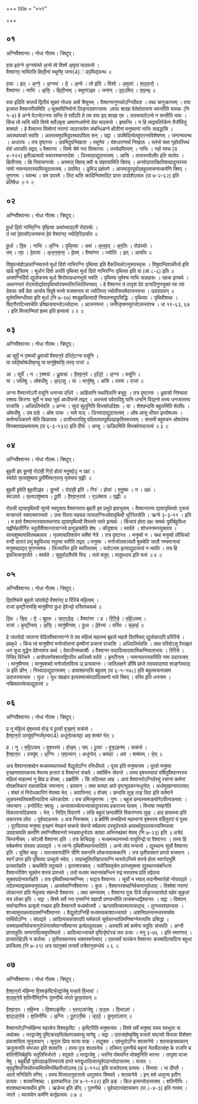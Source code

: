 +++
title = "०५९"

+++


## ०१
अग्निर्वैश्वानरः। नोधा गौतमः। त्रिष्टुप्।

व॒या इद॑ग्ने अ॒ग्नय॑स्ते अ॒न्ये त्वे विश्वे॑ अ॒मृता॑ मादयन्ते ।  
वैश्वा॑नर॒ नाभि॑रसि क्षिती॒नां स्थूणे॑व॒ जना{4}॑ उप॒मिद्य॑यन्थ ॥

व॒याः । इत् । अ॒ग्ने॒ । अ॒ग्नयः॑ । ते॒ । अ॒न्ये । त्वे इति॑ । विश्वे॑ । अ॒मृताः॑ । मा॒द॒य॒न्ते॒ ।  
वैश्वा॑नर । नाभिः॑ । अ॒सि॒ । क्षि॒ती॒नाम् । स्थूणा॑ऽइव । जना॑न् । उ॒प॒ऽमित् । य॒य॒न्थ॒ ॥

वया इदिति सप्तर्चं द्वितीयं सूक्तं नोधस आर्षं त्रैष्वुभम् । वैश्वानरगुणकोऽग्निर्देवता । तथा चानुक्रान्तम् । वया इत्सप्त वैश्वानरीयमिति ॥ सूक्तविनियोगो लिङ्गादवगन्तव्यः ॥वयाः शाखा वेतेर्वातायना भवन्तीति यास्कः (नि १-४) हे अग्ने येऽन्येऽग्नयः सन्ति ते सर्वेऽपि ते तव वया इत् शाखा एव । ततस्त्वतोऽन्ये न सन्तीति भावः । किंच त्वे त्वयि सति विश्वे सर्वेऽमृता अमरणधर्माणो देवा मादयन्ते । हृष्यन्ति । न हि त्वद्व्यतिरेकेण तैर्जीवितुं शक्यते । हे वैश्वानर विश्वेणां नराणां जाठररूपेण संबन्धिन्नग्ने क्षीतीनां मनुष्याणां नाभिः सन्नद्धासि । अवस्थापको भवसि । अतस्त्वमुपमिदुपस्थापयिता सन् । यद्वा । उपमिदित्येतद्दृष्टान्तविशेषणम् । जनान्ययन्थ । अधारयः । तत्र दृष्टान्तः । उपमिदुपनिखाता । स्थूणेव । वंशधारणार्थं निखातः । स्तंभो यथा गृहोपरिस्थं वंशं धारयति तद्वत् ॥ वैश्वानर । विश्वे चेमे नरा विश्वानरः । तस्येदमित्यण् । नाभिः । नहो मश्च (उ ४-१२५) इतीञ्प्रत्ययो भकारश्चान्तादेशः । ञित्त्वादाद्युदात्तत्वम् । आसि । तासस्त्योर्लोप इति सलोपः । क्षितीनाम् । क्षि निवासगत्योः । अस्मात् क्तिच् क्तौ च संज्ञायामिति क्तिच् । अन्तोदात्तात्क्षितिशब्दादुत्तरस्य नामो नामन्यतरस्यामित्युदात्तत्वम् । उपमित् । डुमिञ् प्रक्षेपणे । आस्मादुपपूर्वाद्बहुलवचनात्कर्मणि क्विप् । तुगागमः । ययन्थ । यम उपरमे । लिट थलि क्रादिनियमादिट प्राप्त उपदेशेऽत्वतः (पा ७-२-६२) इति प्रतिषेधः ॥ १ ॥

## ०२
अग्निर्वैश्वानरः। नोधा गौतमः। त्रिष्टुप्।

मू॒र्धा दि॒वो नाभि॑र॒ग्निः पृ॑थि॒व्या अथा॑भवदर॒ती रोद॑स्योः ।  
तं त्वा॑ दे॒वासो॑ऽजनयन्त दे॒वं वैश्वा॑नर॒ ज्योति॒रिदार्या॑य ॥

मू॒र्धा । दि॒वः । नाभिः॑ । अ॒ग्निः । पृ॒थि॒व्याः । अथ॑ । अ॒भ॒व॒त् । अ॒र॒तिः । रोद॑स्योः ।  
तम् । त्वा॒ । दे॒वासः॑ । अ॒ज॒न॒य॒न्त॒ । दे॒वम् । वैश्वा॑नर । ज्योतिः॑ । इत् । आर्या॑य ॥

विषुवत्संज्ञेऽहन्नाग्निमारुते मूर्धा दिवो नाभिरग्निः पृथिव्या इति वैकल्पिकोऽनुरूपस्तृचः । विषुवान्दिवाकीर्त्य इति खंडे सूत्रितम् । मूर्धानं दिवो अरतिं पृथिव्या मूर्धा दिवो नाभिरग्निः पृथिव्या इति वा (आ ८-६) इति ॥अयमग्निर्दिवो द्युलोकस्य मूर्धा शिरोवत्प्रधानभूतो भवति । पृथिव्या भूमेश्च नाभिः सन्नाहकः । रक्षक इत्यर्थः । अथानन्तरं रोदस्योर्द्यावापृथिव्योरयमरतिरधिपतिरभवत् । हे वैश्वानर तं तादृशं देवं दानादिगुणयुक्तं त्वा त्वां देवासः सर्वे देवा आर्याय विदुषे मनवे यजमानाय वा ज्योतिरत् ज्योतीरूपमेवाजनयन्त । उदपादयन् ॥ मूर्तमस्मिन्धीयत इति मूर्धा (नि ७-२७) श्वन्नुक्षन्नित्यादौ निपातनाद्रूपसिद्धिः । पृथिव्याः । पृथिवीशब्दः । षिद्गौरादिभ्यश्चेति ङीष्प्रत्ययान्तोऽन्तोदात्तः । आजनयन्त । जनीजृष्क्नसुरंजोऽमन्ताश्च । धा १९-६३, ६७ । इति मित्त्वान्मितां ह्रस्व इति ह्रस्वत्वं ॥ २ ॥

## ०३
अग्निर्वैश्वानरः। नोधा गौतमः। त्रिष्टुप्।

आ सूर्ये॒ न र॒श्मयो॑ ध्रु॒वासो॑ वैश्वान॒रे द॑धिरे॒ऽग्ना वसू॑नि ।  
या पर्व॑ते॒ष्वोष॑धीष्व॒प्सु या मानु॑षे॒ष्वसि॒ तस्य॒ राजा॑ ॥

आ । सूर्ये॑ । न । र॒श्मयः॑ । ध्रु॒वासः॑ । वै॒श्वा॒न॒रे । द॒धि॒रे॒ । अ॒ग्ना । वसू॑नि ।  
या । पर्व॑तेषु । ओष॑धीषु । अ॒प्ऽसु । या । मानु॑षेषु । असि॑ । तस्य॑ । राजा॑ ॥

अग्ना वैश्वानरेऽगौ वसूनि धनान्या दधिरे । आहितानि स्थापितानि बभूवुः । तत्र दृष्टान्तः । ध्रुवासो निश्चला रश्मयः किरणाः सूर्ये न यथा सूर्य आधीयन्ते तद्वत् । अतस्त्वं पर्वतादिषु यानि धनानि विद्यन्ते तस्य धनजातस्य राजासि । अधिपतिर्भवति ॥ अग्ना । सुपां सुलुगिति विभक्तेर्डादेशः । या । शेश्छन्दसि बहुलमिति शेर्लोपः । ओषधीषु । उष दाहे । ओषः पाकः । भावे घञ् । ञित्त्वादाद्युदात्तत्वम् । ओष आसु धीयत इत्योषधयः । कर्मण्यधिकरणे चेति किप्रत्ययः । दासीभारादिषु पठितत्वात्पूर्वपदप्रकृतिस्वरत्वम् । सप्तमी बहुवचन ओषधेश्च विभक्तावप्रथमायाम् (पा ६-३-१३२) इति दीर्घः । अप्सु । ऊडिदमिति विभक्तेरुदात्तत्वं ॥ ३ ॥

## ०४
अग्निर्वैश्वानरः। नोधा गौतमः। त्रिष्टुप्।

बृ॒ह॒ती इ॑व सू॒नवे॒ रोद॑सी॒ गिरो॒ होता॑ मनु॒ष्यो॒३॒॑ न दक्षः॑ ।  
स्व॑र्वते स॒त्यशु॑ष्माय पू॒र्वीर्वै॑श्वान॒राय॒ नृत॑माय य॒ह्वीः ॥

बृ॒ह॒ती इ॒वेति॑ बृह॒तीऽइ॑व । सू॒नवे॑ । रोद॑सी॒ इति॑ । गिरः॑ । होता॑ । म॒नु॒ष्यः॑ । न । दक्षः॑ ।  
स्वः॑ऽवते । स॒त्यऽशु॑ष्माय । पू॒र्वीः । वै॒श्वा॒न॒राय॑ । नृऽत॑माय । य॒ह्वीः ॥

रोदसी द्यावापृथिव्यौ सूनवे स्वपुत्राय वैश्वानराय बृहती इव प्रभूते इवाभूताम् । वैश्वानरस्य द्यावापृथिव्योः पुत्रत्वं मन्त्रान्तरे स्वष्टमवगम्यते । उभा पितरा महयन्न जायताग्निर्ध्यावापृथिवी भूरिरेतसेति । ऋग्वे ३-३-११ । इति । म हतो वैश्वानरस्यावस्थानाय द्यावापृथिव्यौ विस्तते जाते इत्यर्थः । किंचायं होता दक्षः समर्थः पूर्वीर्बहुविधा यह्वीर्महतीर्गिरः स्तुतीर्वैश्वानरायाग्नये प्रायुङ्क्तेति शेषः । कीदृशाय । स्वर्वते । शोभनगमनयुक्ताय । सत्यशुष्मायावितथबलाय । नृतमायातिशयेन सर्वेषां नेत्रे । तत्र दृष्टान्तः । मनुष्यो न । यथा मनुष्यो लौकिको वन्दी दातारं प्रभुं बहुविधया स्तुत्या स्तौति तद्वत् ॥ मनुष्यः । मनोर्जातावञ्यतौ षुक्चेति जातौ गम्यमानायां मनुशब्दाद्यत् षुगागमश्च । तित्स्वरित इति स्वरितत्वम् । यतोऽनाव इत्याद्युदात्तत्वं न भवति । तत्र हि द्व्यजित्यनुवर्तते । स्वर्वते । सुपूर्वादर्तेर्भावे विच् । ततो मतुप् । मादुपधाय इति वत्वं ॥ ४ ॥

## ०५
अग्निर्वैश्वानरः। नोधा गौतमः। त्रिष्टुप्।

दि॒वश्चि॑त्ते बृह॒तो जा॑तवेदो॒ वैश्वा॑नर॒ प्र रि॑रिचे महि॒त्वम् ।  
राजा॑ कृष्टी॒नाम॑सि॒ मानु॑षीणां यु॒धा दे॒वेभ्यो॒ वरि॑वश्चकर्थ ॥

दि॒वः । चि॒त् । ते॒ । बृ॒ह॒तः । जा॒त॒ऽवे॒दः॒ । वैश्वा॑नर । प्र । रि॒रि॒चे॒ । म॒हि॒ऽत्वम् ।  
राजा॑ । कृ॒ष्टी॒नाम् । अ॒सि॒ । मानु॑षीणाम् । यु॒धा । दे॒वेभ्यः॑ । वरि॑वः । च॒क॒र्थ॒ ॥

हे जातवेदो जातानां वेदितर्वैश्वानराग्ने ते तव महित्वं महात्म्यं बृहतो महतो दिवश्चित् द्युलोकादपि प्ररिरिचे । प्रववृधे । किंच त्वं मानुषीणां मनोर्जातानां कृष्वीनां प्रजानां राजासि । अधिपतिर्भवसि । तथा वरिवोऽसु रैरपहृतं धनं युधा युद्धेन देवेभ्यश्ज कर्थ । देवाधीनमकार्षीः ॥ वैश्वानर पादादित्वादाष्टमिकनिघाताभावः । रिरिचे । रिचिर् विरेचने । अत्रोपसर्गवशात्तद्विपरीत आधिक्ये वर्तते । कृष्टीनाम् । नामन्यतरस्यामिति नाम उदात्तत्वम् । मानुषीणाम् । मानुषशब्दो मनोर्जातावित्य ञ् प्रत्ययान्तः । जातिलक्षणे ङीषि प्राप्ते तदपवादतया शार्ङ्गरवाद्य ञ इति ङीन् । नित्त्वादाद्युदात्तत्वम् । ङ्याश्छन्दसि बहुलम् (पा ६-१-१७८) इति बहुलवचनान्नाम उदात्तस्याभावः । युधा । युध संप्रहार इत्यस्मात्संपदादिलक्षणो भावे क्विप् । वरिव इति धननाम । नब्विषयस्येत्याद्युदात्त्वं ॥

## ०६
अग्निर्वैश्वानरः। नोधा गौतमः। त्रिष्टुप्।

प्र नू म॑हि॒त्वं वृ॑ष॒भस्य॑ वोचं॒ यं पू॒रवो॑ वृत्र॒हणं॒ सच॑न्ते ।  
वै॒श्वा॒न॒रो दस्यु॑म॒ग्निर्ज॑घ॒न्वा{4} अधू॑नो॒त्काष्ठा॒ अव॒ शम्ब॑रं भेत् ॥

प्र । नु । म॒हि॒ऽत्वम् । वृ॒ष॒भस्य॑ । वो॒च॒म् । यम् । पू॒रवः॑ । वृ॒त्र॒ऽहन॑म् । सच॑न्ते ।  
वै॒श्वा॒न॒रः । दस्यु॑म् । अ॒ग्निः । ज॒घ॒न्वान् । अधू॑नोत् । काष्ठाः॑ । अव॑ । शम्ब॑रम् । भे॒त् ॥

अत्र वैश्वानरशब्देन मध्यमस्थानस्थो वैद्युतोऽग्नि रभिधीयते । पूरव इति मनुष्यनाम । पूरवो मनुष्या वृत्रहणमावरकस्य मेघस्य हन्तारं यं वैश्वानरं संचते । वर्षार्थिनः सेवन्ते । तस्य वृषभस्यापां वर्षितुर्वैश्वानरस्य महित्वं माहात्म्यं नु क्षिप्रं प्र वोचम् । प्रब्रवीमि । किं तदित्यत आह । आयं वैश्वानरोऽग्निर्दस्युं रसानां कर्मणां वोपक्षयिकारं राक्षसादिकं जघन्वान् । हतवान् । तथा काष्ठा अपो वृष्ट्युदकान्यधूनोत् । अधोमुखान्यपातयत् । शंबरं तं निरोधकारिणं मेघमव भेत् । अवाभिनत् ॥ वोचम् । छन्दसि लुङ् लङ् लिट इति वर्तमाने लुङ्यस्यतिवक्तीत्यादिना च्लेरङादेशः । वच उमित्युमागमः । गुणः । बहुलं छन्दस्यमाङ्योगेऽपीत्यडभावः । जघन्वान् । हन्तेर्लिटः क्वसुः । अभ्यासाच्चेत्यभ्यासादुत्तरस्य हकारस्य घत्वम् । विभाषा गमहनेति विकल्पनादिडभावः । भेत् । भिदिर् विदारणे । लङि बहुलं छन्दसीति विकरणस्य लुक् । हल् ङ्याब्भ्य इति तकारस्य लोपः । पूर्ववदडभावः ॥ अत्र निरुक्तम् । प्र ब्रवीमि तन्महित्त्वं महाभाग्यं वृषभस्य वर्हितुरपां यं पूरवः । पूरयितव्या मनुष्या वृत्रहणं मेघहनं सचन्ते सेवन्ते वर्षकामा दस्युर्दस्यतेः क्षयार्थादुपदस्यन्त्यस्मिन्रसा उपदासयति कर्माणि तमग्निर्वैश्वानरो घ्नन्नवाधूनोदपः काष्ठा अभिनच्छंबरं मेघम् (नि ७-२३) इति ॥ अत्रेदं चिन्तनीयम् । कोऽसौ वैश्वानर इति । तत्र केचिदाहुः । मध्यमस्थानस्थो वायुरिन्द्रो वा वैश्वानरः । तस्य हि वर्षकर्मणा संस्तव उपपद्यते । न त्वग्नेः पृथिवीस्थानत्वादिति । अन्ये त्वेवं मन्यन्ते । द्युस्थानः सूर्यो वैश्वानर इति । युक्तिं चाहुः । पातःसवनादीनि त्रीणि सवनानि लोकत्रयात्मकानि । तत्र तृतीयसवनं प्राप्तो यजमानः । स्वर्गं प्राप्त इति पृथिव्याः प्रच्युतो भवेत् । तत्प्रच्युतिपरिहारायाग्नि मारुतेऽन्तिमे शस्त्रे होता स्वर्गाद्भूमिं प्रत्यवरोहति । कथमिति तदुच्यते । इतरशस्त्रवत् । स्तोत्रियतृचेन प्रारंभमुक्त्वा द्युस्थानसंबन्धिना वैश्वानरीयेण सूक्तेन शस्त्रं प्रारभते । ततो मध्यम स्थानसंबन्धिनं रुद्रं मरुतश्च प्रति तद्देवत्य सूक्तपाठेनावरोहति । तत्र पृथिवीस्थानमग्निम् । यद्यत्र वैश्वानरः । सूर्यो न स्यात् तदानीमवरोहो नोपपद्यते । तदेतन्मतद्वयमप्यनुपपन्नम् । आयमेवाग्निर्वैश्वानरः । कुतः । वैश्वानरशब्दनिर्वचनानुरोधात् । विश्वेषां नराणां लोकान्तरं प्रति नेतृतया संबन्धी वैश्वानरः । तथा चाम्नातम् । वैश्वानर पुत्रः पित्रे लोकृज्जातवेदो वहेमं सुकृतां यत्र लोका इति । यद्वा । विश्वे सर्वे नरा एनमग्निं यज्ञादौ प्रणयन्तीति तत्संबन्धाद्वैश्वानरः । यद्वा । विश्वान् सर्वान्प्राणिनः प्रत्यृतो गच्छत इति वैश्वानरौ मध्यमोत्तमौ । ऋगतावित्यस्मात्पचाद्यच् । लुगभावश्छान्दसः । शाभ्यामुत्पन्नत्वादयमग्निर्वैश्वानरः । वैद्युतोऽग्निर्हि मध्यमसकाशाज्जायते । अशनिपतनानन्तरमयमेव पार्थिवोऽग्निः । संपद्यते । आदित्यसकाशादपि घर्मकाले सूर्यकान्तादिमणिष्वग्नेरुत्पत्तिः प्रसिद्धा । तस्मान्नामनिर्वचनानुरोधेनायमेवाग्नर्वैश्वानर इत्येतदुपपन्नम् । अस्यापि वर्ष कर्मणा स्तुतिः संभवति । अग्नौ प्राप्ताहुतिः सम्यगादित्यमुपतिष्ठते । आदित्याज्जायते वृष्टिर्वृष्टेरन्नं ततः प्रजाः । मनु ३-७६ । इति स्मरणात् । प्रत्यवरोहेऽपि न कर्तव्यः । तृतीयसवनस्य भक्तस्वर्गत्वात् । एतत्सर्वं यास्केन वैश्वानरः कस्मादित्यादिना बहुधा प्रपंचितम् (नि ७-२१) अत्र यदनुक्तं तत्सर्वं तत्रैवानुसन्धेयं ॥ ६ ॥

## ०७
अग्निर्वैश्वानरः। नोधा गौतमः। त्रिष्टुप्।

वै॒श्वा॒न॒रो म॑हि॒म्ना वि॒श्वकृ॑ष्टिर्भ॒रद्वा॑जेषु यज॒तो वि॒भावा॑ ।  
शा॒त॒व॒ने॒ये श॒तिनी॑भिर॒ग्निः पु॑रुणी॒थे ज॑रते सू॒नृता॑वान् ॥

वै॒श्वा॒न॒रः । म॒हि॒म्ना । वि॒श्वऽकृ॑ष्टिः । भ॒रत्ऽवा॑जेषु । य॒ज॒तः । वि॒भाऽवा॑ ।  
शा॒त॒ऽव॒ने॒ये । श॒तिनी॑भिः । अ॒ग्निः । पु॒रु॒ऽनी॒थे । ज॒र॒ते॒ । सू॒नृता॑ऽवान् ॥

वैश्वानरोऽग्निर्महिम्ना महत्त्वेन विश्वकृष्टिः । कृष्टिरिति मनुष्यनाम । विश्वे सर्वे मनुष्या यस्य स्वभूताः स तथोक्तः । भरद्वाजेषु पुष्टिकरहविर्लक्षणान्नवत्सु यागेषु । यद्वा । एतत्संज्ञेष्वृषिषु यजतो यष्टव्यो विभावा विशेषण प्रकाशयिता सूनृतावान् । सूनृता प्रिया सत्या वाक् । तद्युक्तः । एवंभूतोऽग्निः शातवनेये । शतसङ्ख्याकान् क्रतून्वनति संभजत इति शतवनिः । तस्य पुत्रः शातवनेयः । तस्मिन् पुरुणीथे बहूनां नेतर्येतत्संज्ञ के राजनि च शतिनीभिर्बहुभिः स्तुतिभिर्जरते । स्तूयते ॥ भरद्वाजेषु । भरन्ति पोषयन्ति भोक्तृनिति भरन्तः । तादृशा वाजा येषु । बहुव्रीहौ पूर्वपदप्रकृतिस्वरत्वे प्राप्ते मरुद्वृधादित्वात्पूर्वपदान्तोदात्तत्वम् । यजतः । भृमृदृशियजिपर्वपच्यमितमिनमिहर्येभ्योऽतच् (उ ३-११०) इति यजतेरतच् प्रत्ययः । विभावा । भा दीप्तौ । आतो मनिन्निति वनिप् । तस्य पित्त्वादनुदात्तत्वे धातुस्वरः शिष्यते । शातवनेये । इन् सर्व धातुभ्य इतीन् प्रत्ययः । शतवनिशब्दः । इतश्चानिञः (पा ४-१-१२२) इति ढक् । कित इत्यन्तोदात्तत्वम् । शतिनीभिः । शतशब्दान्मत्वर्थीय इनिः । ऋन्नेभ्य इति ङीप् । पुरुणीथे । पूर्वपदात्संज्ञायामगः (पा ८-४-३) इति णत्वम् । जरते । व्यत्ययेन कर्मणि कर्तृप्रत्ययः ॥ ७ ॥